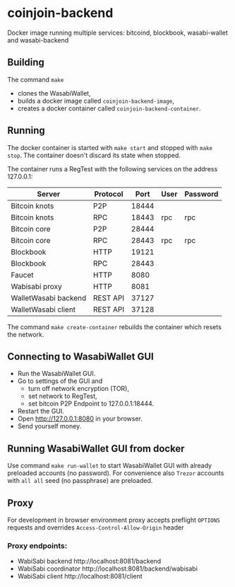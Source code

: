 # coinjoin-backend
Docker image running multiple services: bitcoind, blockbook, wasabi-wallet and wasabi-backend

## Building
The command `make`
  * clones the WasabiWallet,
  * builds a docker image called `coinjoin-backend-image`,
  * creates a docker container called `coinjoin-backend-container`.

## Running
The docker container is started with `make start` and stopped with `make stop`. The container doesn't discard its state when stopped.

The container runs a RegTest with the following services on the address 127.0.0.1:

| Server                  | Protocol | Port  | User | Password |
|-------------------------|----------|-------|------|----------|
| Bitcoin knots           | P2P      | 18444 |      |          |
| Bitcoin knots           | RPC      | 18443 | rpc  | rpc      |
| Bitcoin core            | P2P      | 28444 |      |          |
| Bitcoin core            | RPC      | 28443 | rpc  | rpc      |
| Blockbook               | HTTP     | 19121 |      |          |
| Blockbook               | RPC      | 28443 |      |          |
| Faucet                  | HTTP     | 8080  |      |          |
| Wabisabi proxy          | HTTP     | 8081  |      |          |
| WalletWasabi backend    | REST API | 37127 |      |          |
| WalletWasabi client     | REST API | 37128 |      |          |

The command `make create-container` rebuilds the container which resets the network.

## Connecting to WasabiWallet GUI
  * Run the WasabiWallet GUI.
  * Go to settings of the GUI and
    * turn off network encryption (TOR),
    * set network to RegTest,
    * set bitcoin P2P Endpoint to 127.0.0.1:18444.
  * Restart the GUI.
  * Open http://127.0.0.1:8080 in your browser.
  * Send yourself money.

## Running WasabiWallet GUI from docker

Use command `make run-wallet` to start WasabiWallet GUI with already preloaded accounts (no password).
For convenience also `Trezor` accounts with `all all` seed (no passphrase) are preloaded.

## Proxy

For development in browser environment proxy accepts preflight `OPTIONS` requests and overrides `Access-Control-Allow-Origin` header

### Proxy endpoints:
- WabiSabi backend http://localhost:8081/backend
- WabiSabi coordinator http://localhost:8081/backend/wabisabi
- WabiSabi client http://localhost:8081/client
